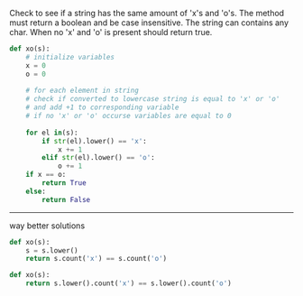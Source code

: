 Check to see if a string has the same amount of 'x's and 'o's. The method must return a boolean and be case insensitive. The string can contains any char. When no 'x' and 'o' is present should return true.

```py
def xo(s):
    # initialize variables
    x = 0
    o = 0
    
    # for each element in string
    # check if converted to lowercase string is equal to 'x' or 'o'
    # and add +1 to corresponding variable
    # if no 'x' or 'o' occurse variables are equal to 0
    
    for el in(s):
        if str(el).lower() == 'x':
            x += 1
        elif str(el).lower() == 'o':
            o += 1
    if x == o:
        return True
    else:
        return False
```        
________________________
way better solutions
```py
def xo(s):
    s = s.lower()
    return s.count('x') == s.count('o')
```
```py
def xo(s):
    return s.lower().count('x') == s.lower().count('o')
```
